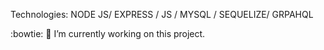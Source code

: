 Technologies: NODE JS/ EXPRESS / JS / MYSQL / SEQUELIZE/ GRPAHQL

:bowtie: 🔭 I’m currently working on this project.